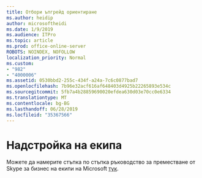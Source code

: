 ```yaml
---
title: Отбори ъпгрейд ориентиране
ms.author: heidip
author: microsoftheidi
ms.date: 1/9/2019
ms.audience: ITPro
ms.topic: article
ms.prod: office-online-server
ROBOTS: NOINDEX, NOFOLLOW
localization_priority: Normal
ms.custom:
- "982"
- "4000006"
ms.assetid: 0530bbd2-255c-434f-a24a-7c6c0877bad7
ms.openlocfilehash: 7b96e32acf616af648403d4925b22265893e534c
ms.sourcegitcommit: 5fb7a4b28859690020efdea630d03e70cc0e6334
ms.translationtype: MT
ms.contentlocale: bg-BG
ms.lasthandoff: 06/28/2019
ms.locfileid: "35367566"
---
```

# <a name="upgrade-to-teams"></a>Надстройка на екипа

Можете да намерите стъпка по стъпка ръководство за преместване от Skype за бизнес на екипи на Microsoft [тук](https://docs.microsoft.com/microsoftteams/journey-skypeforbusiness-teams).
  